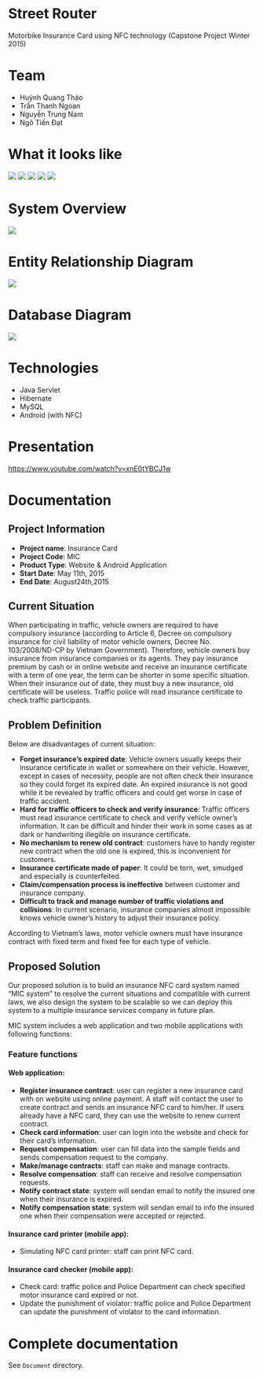 # Street Router
Motorbike Insurance Card using NFC technology (Capstone Project Winter 2015)

# Team
- Huỳnh Quang Thảo 
- Trần Thanh Ngoan
- Nguyễn Trung Nam
- Ngô Tiến Đạt

# What it looks like

<img src="Document/Images/Card.jpg"/>

<img src="Document/Images/mobile-1.png"/>

<img src="Document/Images/mobile-2.png"/>

<img src="Document/Images/web-1.png"/>

<img src="Document/Images/web-2.png"/>

# System Overview

<img src="Document/Images/SystemOverview.jpg"/>

# Entity Relationship Diagram

<img src="Document/Images/ERD.jpg"/>

# Database Diagram

<img src="Document/Images/Database.jpg"/>

# Technologies
- Java Servlet
- Hibernate
- MySQL
- Android (with NFC)

# Presentation

https://www.youtube.com/watch?v=xnE0tYBCJ1w

# Documentation

## Project Information

- **Project name**: Insurance Card
- **Project Code**: MIC
- **Product Type**: Website & Android Application
- **Start Date**: May 11th, 2015
- **End Date**: August24th,2015

## Current Situation

When participating in traffic, vehicle owners are required to have compulsory insurance (according to Article 6, Decree on compulsory insurance for civil liability of motor vehicle owners, Decree No. 103/2008/ND-CP by Vietnam Government). Therefore, vehicle owners buy insurance from insurance companies or its agents. They pay insurance premium by cash or in online website and receive an insurance certificate with a term of one year, the term can be shorter in some specific situation. When their insurance out of date, they must buy a new insurance, old certificate will be useless. Traffic police will read insurance certificate to check traffic participants.

## Problem Definition

Below are disadvantages of current situation:

- **Forget insurance’s expired date**: Vehicle owners usually keeps their insurance certificate in wallet or somewhere on their vehicle. However, except in cases of necessity, people are not often check their insurance so they could forget its expired date. An expired insurance is not good while it be revealed by traffic officers and could get worse in case of traffic accident.
- **Hard for traffic officers to check and verify insurance**: Traffic officers must read insurance certificate to check and verify vehicle owner’s information. It can be difficult and hinder their work in some cases as at dark or handwriting illegible on insurance certificate.
- **No mechanism to renew old contract**: customers have to handy register new contract when the old one is expired, this is inconvenient for customers.
- **Insurance certificate made of paper**: It could be torn, wet, smudged and especially is counterfeited.
- **Claim/compensation process is ineffective** between customer and insurance company.
- **Difficult to track and manage number of traffic violations and collisions**: In current scenario, insurance companies almost impossible knows vehicle owner’s history to adjust their insurance policy.

According to Vietnam’s laws, motor vehicle owners must have insurance contract with fixed term and fixed fee for each type of vehicle.

## Proposed Solution

Our proposed solution is to build an insurance NFC card system named “MIC system” to resolve the current situations and compatible with current laws, we also design the system to be scalable so we can deploy this system to a multiple insurance services company in future plan.

MIC system includes a web application and two mobile applications with following functions:

### Feature functions

#### Web application: 

- **Register insurance contract**: user can register a new insurance card with on website using online payment. A staff will contact the user to create contract and sends an insurance NFC card to him/her. If users already have a NFC card, they can use the website to renew current contract.
- **Check card information**: user can login into the website and check for their card’s information.
- **Request compensation**: user can fill data into the sample fields and sends compensation request to the company.
- **Make/manage contracts**: staff can make and manage contracts.
- **Resolve compensation**: staff can receive and resolve compensation requests.
- **Notify contract state**: system will sendan email to notify the insured one when their insurance is expired.
- **Notify compensation state**: system will sendan email to info the insured one when their compensation were accepted or rejected.

#### Insurance card printer (mobile app):

- Simulating NFC card printer: staff can print NFC card.

#### Insurance card checker (mobile app):

- Check card: traffic police and Police Department can check specified motor insurance card expired or not.
- Update the punishment of violator: traffic police and Police Department can update the punishment of violator to the card information.

# Complete documentation

See `Document` directory.